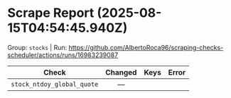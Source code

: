 # Scrape Report (2025-08-15T04:54:45.940Z)

Group: `stocks`  |  Run: https://github.com/AlbertoRoca96/scraping-checks-scheduler/actions/runs/16983239087

| Check | Changed | Keys | Error |
|---|:---:|:--|:--|
| `stock_ntdoy_global_quote` | — |  |  |
